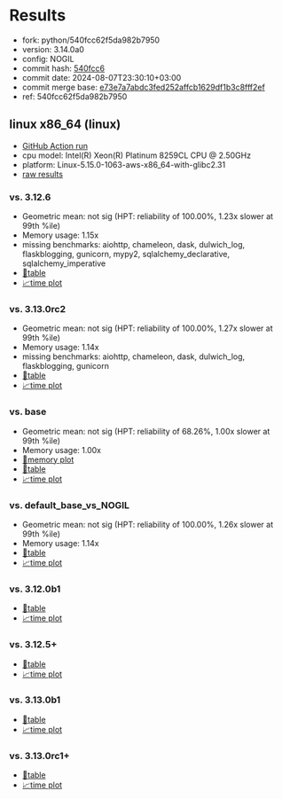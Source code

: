 # Results

- fork: python/540fcc62f5da982b7950
- version: 3.14.0a0
- config: NOGIL
- commit hash: [540fcc6](https://github.com/python/cpython/commit/540fcc6)
- commit date: 2024-08-07T23:30:10+03:00
- commit merge base: [e73e7a7abdc3fed252affcb1629df1b3c8fff2ef](https://github.com/python/cpython/commit/e73e7a7abdc3fed252affcb1629df1b3c8fff2ef)
- ref: 540fcc62f5da982b7950

## linux x86_64 (linux)

- [GitHub Action run](https://github.com/facebookexperimental/free-threading-benchmarking/actions/runs/10315222935)
- cpu model: Intel(R) Xeon(R) Platinum 8259CL CPU @ 2.50GHz
- platform: Linux-5.15.0-1063-aws-x86_64-with-glibc2.31
- [raw results](bm-20240807-linux-x86_64-python-540fcc62f5da982b7950-3.14.0a0-540fcc6.json)

### vs. 3.12.6

- Geometric mean: not sig (HPT: reliability of 100.00%, 1.23x slower at 99th %ile)
- Memory usage: 1.15x
- missing benchmarks: aiohttp, chameleon, dask, dulwich_log, flaskblogging, gunicorn, mypy2, sqlalchemy_declarative, sqlalchemy_imperative
- [📄table](bm-20240807-linux-x86_64-python-540fcc62f5da982b7950-3.14.0a0-540fcc6-vs-3.12.6.md)
- [📈time plot](bm-20240807-linux-x86_64-python-540fcc62f5da982b7950-3.14.0a0-540fcc6-vs-3.12.6.svg)

### vs. 3.13.0rc2

- Geometric mean: not sig (HPT: reliability of 100.00%, 1.27x slower at 99th %ile)
- Memory usage: 1.14x
- missing benchmarks: aiohttp, chameleon, dask, dulwich_log, flaskblogging, gunicorn
- [📄table](bm-20240807-linux-x86_64-python-540fcc62f5da982b7950-3.14.0a0-540fcc6-vs-3.13.0rc2.md)
- [📈time plot](bm-20240807-linux-x86_64-python-540fcc62f5da982b7950-3.14.0a0-540fcc6-vs-3.13.0rc2.svg)

### vs. base

- Geometric mean: not sig (HPT: reliability of 68.26%, 1.00x slower at 99th %ile)
- Memory usage: 1.00x
- [🧠memory plot](bm-20240807-linux-x86_64-python-540fcc62f5da982b7950-3.14.0a0-540fcc6-vs-base-mem.svg)
- [📄table](bm-20240807-linux-x86_64-python-540fcc62f5da982b7950-3.14.0a0-540fcc6-vs-base.md)
- [📈time plot](bm-20240807-linux-x86_64-python-540fcc62f5da982b7950-3.14.0a0-540fcc6-vs-base.svg)

### vs. default_base_vs_NOGIL

- Geometric mean: not sig (HPT: reliability of 100.00%, 1.26x slower at 99th %ile)
- Memory usage: 1.14x
- [📄table](bm-20240807-linux-x86_64-python-540fcc62f5da982b7950-3.14.0a0-540fcc6-vs-default_base_vs_NOGIL.md)
- [📈time plot](bm-20240807-linux-x86_64-python-540fcc62f5da982b7950-3.14.0a0-540fcc6-vs-default_base_vs_NOGIL.svg)

### vs. 3.12.0b1

- [📄table](bm-20240807-linux-x86_64-python-540fcc62f5da982b7950-3.14.0a0-540fcc6-vs-3.12.0b1.md)
- [📈time plot](bm-20240807-linux-x86_64-python-540fcc62f5da982b7950-3.14.0a0-540fcc6-vs-3.12.0b1.svg)

### vs. 3.12.5+

- [📄table](bm-20240807-linux-x86_64-python-540fcc62f5da982b7950-3.14.0a0-540fcc6-vs-3.12.5%2B.md)
- [📈time plot](bm-20240807-linux-x86_64-python-540fcc62f5da982b7950-3.14.0a0-540fcc6-vs-3.12.5%2B.svg)

### vs. 3.13.0b1

- [📄table](bm-20240807-linux-x86_64-python-540fcc62f5da982b7950-3.14.0a0-540fcc6-vs-3.13.0b1.md)
- [📈time plot](bm-20240807-linux-x86_64-python-540fcc62f5da982b7950-3.14.0a0-540fcc6-vs-3.13.0b1.svg)

### vs. 3.13.0rc1+

- [📄table](bm-20240807-linux-x86_64-python-540fcc62f5da982b7950-3.14.0a0-540fcc6-vs-3.13.0rc1%2B.md)
- [📈time plot](bm-20240807-linux-x86_64-python-540fcc62f5da982b7950-3.14.0a0-540fcc6-vs-3.13.0rc1%2B.svg)

